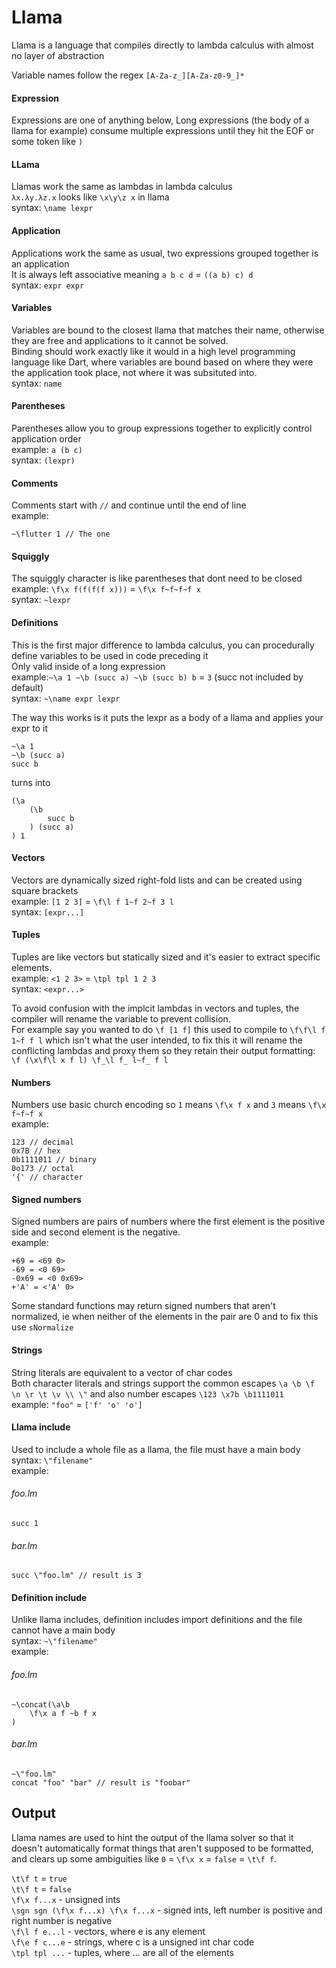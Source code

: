 # Llama

Llama is a language that compiles directly to lambda calculus with almost no layer of abstraction

Variable names follow the regex `[A-Za-z_][A-Za-z0-9_]*`

#### Expression
Expressions are one of anything below, Long expressions (the body of a llama for example) consume multiple expressions until they hit the EOF or some token like `)`

#### LLama
Llamas work the same as lambdas in lambda calculus<br/>
`λx.λy.λz.x` looks like `\x\y\z x` in llama<br/>
syntax: `\name lexpr`

#### Application
Applications work the same as usual, two expressions grouped together is an application<br/>
It is always left associative meaning `a b c d` = `((a b) c) d`<br/>
syntax: `expr expr`

#### Variables
Variables are bound to the closest llama that matches their name, otherwise they are free and applications to it cannot be solved.<br/>
Binding should work exactly like it would in a high level programming language like Dart, where variables are bound based on where they were the application took place, not where it was subsituted into.<br/>
syntax: `name`

#### Parentheses
Parentheses allow you to group expressions together to explicitly control application order<br/>
example: `a (b c)`<br/>
syntax: `(lexpr)`

#### Comments
Comments start with `//` and continue until the end of line<br/>
example:
```
~\flutter 1 // The one
```

#### Squiggly
The squiggly character is like parentheses that dont need to be closed<br/>
example: `\f\x f(f(f(f x)))` = `\f\x f~f~f~f x`<br/>
syntax: `~lexpr`

#### Definitions
This is the first major difference to lambda calculus, you can procedurally define variables to be used in code preceding it<br/>
Only valid inside of a long expression<br/>
example:`~\a 1 ~\b (succ a) ~\b (succ b) b` = `3` (succ not included by default)<br/>
syntax: `~\name expr lexpr`<br/>

The way this works is it puts the lexpr as a body of a llama and applies your expr to it
```
~\a 1
~\b (succ a)
succ b
```
turns into
```
(\a
    (\b
        succ b
    ) (succ a)
) 1
```

#### Vectors
Vectors are dynamically sized right-fold lists and can be created using square brackets<br/>
example: `[1 2 3]` = `\f\l f 1~f 2~f 3 l`<br/>
syntax: `[expr...]`

#### Tuples
Tuples are like vectors but statically sized and it's easier to extract specific elements.<br/>
example: `<1 2 3>` = `\tpl tpl 1 2 3`<br/>
syntax: `<expr...>`

To avoid confusion with the implcit lambdas in vectors and tuples, the compiler will rename the variable to prevent collision.<br/>
For example say you wanted to do `\f [1 f]` this used to compile to `\f\f\l f 1~f f l` which isn't what the user intended,
to fix this it will rename the conflicting lambdas and proxy them so they retain their output formatting: `\f (\x\f\l x f l) \f_\l f_ l~f_ f l`

#### Numbers
Numbers use basic church encoding so `1` means `\f\x f x` and `3` means `\f\x f~f~f x`<br/>
example:
```
123 // decimal
0x7B // hex
0b1111011 // binary
0o173 // octal
'{' // character
```

#### Signed numbers
Signed numbers are pairs of numbers where the first element is the positive side and second element is the negative.<br/>
example: 
```
+69 = <69 0>
-69 = <0 69>
-0x69 = <0 0x69>
+'A' = <'A' 0>
```

Some standard functions may return signed numbers that aren't normalized, ie when neither of the elements in the pair are 0 and to fix this use `sNormalize`

#### Strings
String literals are equivalent to a vector of char codes<br/>
Both character literals and strings support the common escapes `\a \b \f \n \r \t \v \\ \"` and also number escapes `\123 \x7b \b1111011`<br/>
example: `"foo"` = `['f' 'o' 'o']`<br/>

#### Llama include
Used to include a whole file as a llama, the file must have a main body</br>
syntax: `\"filename"`<br/>
example:
###### foo.lm
```
succ 1
```
###### bar.lm
```
succ \"foo.lm" // result is 3
```

#### Definition include
Unlike llama includes, definition includes import definitions and the file cannot have a main body<br/>
syntax: `~\"filename"`<br/>
example:
###### foo.lm
```
~\concat(\a\b
    \f\x a f ~b f x
)
```
###### bar.lm
```
~\"foo.lm"
concat "foo" "bar" // result is "foobar"
```

## Output

Llama names are used to hint the output of the llama solver so that it doesn't automatically format things that aren't supposed to be formatted, and clears up some ambiguities like `0` = `\f\x x` = `false` = `\t\f f`.

`\t\f t` = `true`<br/>
`\t\f t` = `false`<br/>
`\f\x f...x` - unsigned ints<br/>
`\sgn sgn (\f\x f...x) \f\x f...x` - signed ints, left number is positive and right number is negative<br/>
`\f\l f e...l` - vectors, where e is any element<br/>
`\f\e f c...e` - strings, where c is a unsigned int char code<br/>
`\tpl tpl ...` - tuples, where ... are all of the elements
